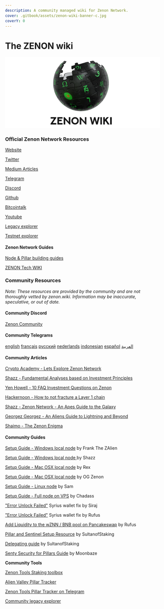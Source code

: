```yaml
---
description: A community managed wiki for Zenon Network.
cover: .gitbook/assets/zenon-wiki-banner-c.jpg
coverY: 0
---
```


# The ZENON wiki

![A community managed wiki for Zenon Network.](.gitbook/assets/zenon-wiki-banner-n.jpg)

### Official Zenon Network Resources

​[Website](https://zenon.network)

[Twitter](https://twitter.com/Zenon\_Network?s=20)

[Medium Articles](https://medium.com/@zenon.network)

[Telegram](https://t.me/joinchat/MLyPehLIbJj1nw1XOOOltg)

[Discord](https://discord.com/invite/XDDjECy)

[Github](https://github.com/zenon-network)

​[Bitcointalk](https://bitcointalk.org/index.php?topic=5279643.msg55303681#msg55303681)​

​[Youtube](https://www.youtube.com/channel/UCDb8ZtqBt6l5l4HugCnJwhQ)​

​[Legacy explorer](https://explore.zenon.network)​

​[Testnet explorer](https://explorer.znn.space)​

#### **Zenon Network Guides**

[Node & Pillar building guides](https://github.com/zenon-network/znn-bundle)

[ZENON Tech WIKI](https://wiki.zenon.network/#!index.md)

### Community Resources

_Note: These resources are provided by the community and are not thoroughly vetted by zenon.wiki. Information may be inaccurate, speculative, or out of date._

#### Community Discord

[Zenon Community](https://discord.gg/CK8RpWKD)

#### **Community Telegrams**

​[english](https://t.me/Zenon\_Community)​ ​[français](https://t.me/ZenonFR)​ ​[русский](https://t.me/Zenonnetwork\_Ru)​ ​[nederlands](https://t.me/ZenonNL)​ ​[indonesian](https://t.me/zenonnetwork\_ind)​ [español](https://t.me/Zenon\_Spanish\_Community) [العربية](https://t.me/zenon\_arabic\_community)

#### **Community Articles**

​[Crypto Academy - Lets Explore Zenon Network](https://knowledgeiskey2017.medium.com/lets-explore-zenon-network-cf46d6a8d1ee)​

​[Shazz - Fundamental Analyses based on Investment Principles](https://shazzamazzash.medium.com/fundamental-analysis-of-zenon-network-based-on-charlie-mungers-investment-principles-9097db0fa1bd)​

​[Yen Howell - 10 FAQ Investment Questions on Zenon](https://yenhowell.medium.com/zenon-101-10-frequently-asked-questions-when-investing-in-zenon-b7eb0cd1a7de)​

​[Hackernoon - How to not fracture a Layer 1 chain](https://hackernoon.com/how-not-to-fracture-a-layer-1-chain-qgi530g3)​

​[Shazz - Zenon Network - An Apes Guide to the Galaxy](https://shazzamazzash.medium.com/zenon-network-an-apes-guide-to-the-galaxy-7aad7dacdfef)​

​[Georgez Georgez - An Aliens Guide to Lightning and Beyond](https://medium.com/@georgezgeorgez/a-message-to-humans-an-aliens-guide-to-lightning-network-watchtower-limitations-and-beyond-96138967fa9b)​

​[Shaimo - The Zenon Enigma](https://medium.com/@shaimo/the-zenon-enigma-782f8b293bd6)​

#### **Community Guides**

​[Setup Guide - Windows local node](https://frankthezalien.medium.com/how-to-create-a-node-and-connect-to-syrius-a5ad26d8a9b9) by Frank The ZAlien

[Setup Guide - Windows local node ](https://shazzamazzash.medium.com/an-apes-guide-to-run-a-full-node-for-zenon-on-windows-10-910adc2cf8ea)by Shazz

​[Setup Guide - Mac OSX local node](https://pastebin.com/tfgN4d79) by Rex

[​Setup Guide - Mac OSX local node](https://twitter.com/zenonorg/status/1464852904037265412?s=21) by OG Zenon

[Setup Guide - Linux node](how-to-run-a-linux-node.md) by Sam

[Setup Guide - Full node on VPS](https://medium.com/@ChadassCapital/how-to-setup-your-own-full-zenon-network-node-on-a-vps-4eabad359453) by Chadass

["Error Unlock Failed"](https://medium.com/@sirajarab/syrius-wallet-error-unlock-failed-b7b9cc627574) Syrius wallet fix by Siraj

["Error Unlock Failed"](https://medium.com/@rufusizthebezt/how-to-get-around-the-error-unlock-failed-on-syrius-wallet-acf074d3e63e) Syrius wallet fix by Rufus

[Add Liquidity to the wZNN / BNB pool on Pancakeswap](https://medium.com/@rufusizthebezt/zenon-liquidity-program-how-to-add-liquidity-on-pancakeswap-75894da9949b) by Rufus

[Pillar and Sentinel Setup Resource](https://github.com/sultanofstaking?tab=repositories) by SultanofStaking

[Delegating guide](https://medium.com/@SultanOfStaking/zenon-pillar-delegation-guide-4a1d56962873) by SultanofStaking

[Senty Security for Pillars Guide](https://github.com/MoonBaZe/sentrify) by Moonbaze



**Community Tools**

[Zenon Tools Staking toolbox](https://zenon.tools)

[Alien Valley Pillar Tracker](http://alien-valley.io/who-to-delegate.html)

​[Zenon Tools Pillar Tracker on Telegram](https://t.me/pillar\_tracker)​

​[Community legacy explorer](https://explorer.zenon.community)​
